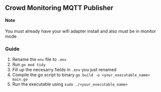 ## Crowd Monitoring MQTT Publisher

#### Note
You must already have your wifi adapter install and also must be in monitor mode


### Guide
1. Rename the `env` file to `.env`
2. Run `go mod tidy`
3. Fill up the necesarry fields in `.env` you just renamed
4. Compile the go script to binary `go build -o <your_executable_name> main.go`
5. Run the executable using `sudo ./<your_executable_name>`

